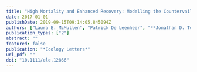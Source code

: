```yaml
---
title: "High Mortality and Enhanced Recovery: Modelling the Countervailing Effects of Disturbance on Population Dynamics"
date: 2017-01-01
publishDate: 2019-09-15T09:14:05.845094Z
authors: ["Laura E. McMullen", "Patrick De Leenheer", "**Jonathan D. Tonkin**", "David A. Lytle"]
publication_types: ["2"]
abstract: ""
featured: false
publication: "*Ecology Letters*"
url_pdf: ""
doi: "10.1111/ele.12866"
---
```


